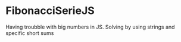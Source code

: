 # FibonacciSerieJS
Having troubble with big numbers in JS. Solving by using strings and specific short sums
